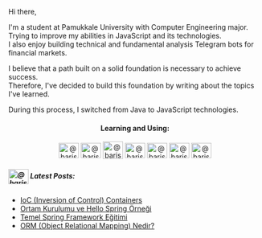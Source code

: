 
Hi there,

I'm a student at Pamukkale University with Computer Engineering major.<br>
Trying to improve my abilities in JavaScript and its technologies.<br>
I also enjoy building technical and fundamental analysis Telegram bots for financial markets. 

I believe that a path built on a solid foundation is necessary to achieve success.<br>
Therefore, I've decided to build this foundation by writing about the topics I've learned.

During this process, I switched from Java to JavaScript technologies.


<h4 align="center">Learning and Using:</h4>
<p align="center">
<img align="center" 
src="https://cdn.jsdelivr.net/gh/devicons/devicon/icons/javascript/javascript-original.svg" alt="@barisdalyan" height="30" width="40" />
<img align="center" 
src="https://cdn.jsdelivr.net/gh/devicons/devicon/icons/react/react-original.svg" alt="@barisdalyan" height="30" width="40" />
<img align="center" 
src="https://cdn.jsdelivr.net/gh/devicons/devicon/icons/express/express-original.svg" alt="@barisdalyan" height="35" width="40" />
<img align="center" 
src="https://cdn.jsdelivr.net/gh/devicons/devicon/icons/mongodb/mongodb-original-wordmark.svg" alt="@barisdalyan" height="30" width="40" />
<img align="center" 
src="https://cdn.jsdelivr.net/gh/devicons/devicon/icons/npm/npm-original-wordmark.svg" alt="@barisdalyan" height="30" width="40" />
<img align="center" 
src="https://cdn.jsdelivr.net/gh/devicons/devicon/icons/docker/docker-original-wordmark.svg" alt="@barisdalyan" height="30" width="40" />
<img align="center" 
src="https://cdn.jsdelivr.net/gh/devicons/devicon/icons/git/git-original.svg" alt="@barisdalyan" height="30" width="40" />
</p>


<h5 align="left"><a href="https://barisdalyane.medium.com"><img align="center" 
src="https://cdn.jsdelivr.net/npm/simple-icons@3.0.1/icons/medium.svg" alt="@barisdalyan" height="30" width="40" /></a>  Latest Posts: </h5>

- [IoC (Inversion of Control) Containers](https://medium.com/kodcular/ioc-inversion-of-control-containers-132bf6e1ce5a)
- [Ortam Kurulumu ve Hello Spring Örneği](https://medium.com/kodcular/ortam-kurulumu-ve-hello-spring-%C3%B6rne%C4%9Fi-9b88816e3c67)
- [Temel Spring Framework Eğitimi](https://barisdalyane.medium.com/temel-spring-framework-e%C4%9Fitimi-58a1801beadf)
- [ORM (Object Relational Mapping) Nedir?](https://barisdalyane.medium.com/orm-object-relational-mapping-nedir-3b915911b694)
